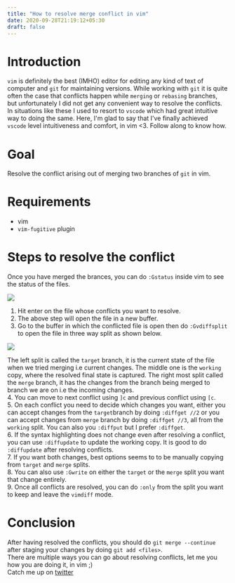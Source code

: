 ```yaml
---
title: "How to resolve merge conflict in vim"
date: 2020-09-28T21:19:12+05:30
draft: false
---
```

# Introduction
`vim` is definitely the best (IMHO) editor for editing any kind of text of computer and `git` for maintaining versions. While working with `git` it is quite often the case that conflicts happen while `merging` or `rebasing` branches, but unfortunately I did not get any convenient way to resolve the conflicts. In situations like these I used to resort to `vscode` which had great intuitive way to doing the same. Here, I'm glad to say that I've finally achieved `vscode` level intuitiveness and comfort, in vim <3. Follow along to know how.  

# Goal
Resolve the conflict arising out of merging two branches of `git` in vim.

# Requirements
* vim
* `vim-fugitive` plugin

# Steps to resolve the conflict

Once you have merged the brances, you can do `:Gstatus` inside vim to see the status of the files.   

![](/images/gstatus.png) 

1. Hit enter on the file whose conflicts you want to resolve.  
2. The above step will open the file in a new buffer.  
3. Go to the buffer in which the conflicted file is open then do `:Gvdiffsplit` to open the file in three way split as shown below.  

![](/images/2020-09-28-21-26-19.png)  


The left split is called the `target` branch, it is the current state of the file when we tried merging i.e current changes. The middle one is the `working` copy, where the resolved final state is captured. The right most split called the `merge` branch, it has the changes from the branch being merged to branch we are on i.e the incoming changes.  
4. You can move to next conflict using `]c` and previous conflict using `[c`.   
5. On each conflict you need to decide which changes you want, either you can accept changes from the `target`branch by doing `:diffget //2` or you can accept changes from `merge` branch by doing `:diffget //3`, all from the `working` split. You can also you `:diffput` but I prefer `:diffget`.  
6. If the syntax highlighting does not change even after resolving a conflict, you can use `:diffupdate` to update the working copy. It is good to do `:diffupdate` after resolving conflicts.  
7. If you want both changes, best options seems to to be manually copying from `target` and `merge` splits.  
8. You can also use `:Gwrite` on either the `target` or the `merge` split you want that change entirely.  
9. Once all conflicts are resolved, you can do `:only` from the split you want to keep and leave the `vimdiff` mode.  

# Conclusion
After having resolved the conflicts, you should do `git merge --continue` after staging your changes by doing `git add <files>`.  
There are multiple ways you can go about resolving conflicts, let me you how you are doing it, in vim ;)   
Catch me up on [twitter](https://twitter.com/s0uvikhaldar)
